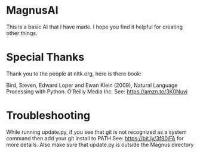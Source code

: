# MagnusAI

This is a basic AI that I have made.
I hope you find it helpful for creating other things.

# Special Thanks

Thank you to the people at nltk.org, here is there book:

Bird, Steven, Edward Loper and Ewan Klein (2009), Natural Language Processing with Python. O’Reilly Media Inc.
See: https://amzn.to/3K0Nuvi

# Troubleshooting

While running update.py, if you see that git is not recognized as a system command then add your git install to PATH
See: https://bit.ly/3f90jFA for more details. Also make sure that update.py is outside the Magnus directory
